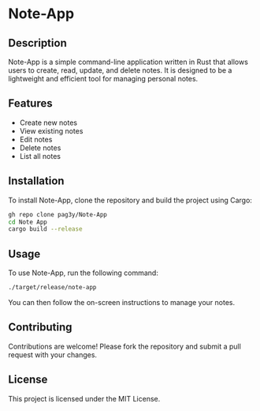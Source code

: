 # Note-App
## Description
Note-App is a simple command-line application written in Rust that allows users to create, read, update, and delete notes. It is designed to be a lightweight and efficient tool for managing personal notes.

## Features
- Create new notes
- View existing notes
- Edit notes
- Delete notes
- List all notes

## Installation
To install Note-App, clone the repository and build the project using Cargo:
```bash
gh repo clone pag3y/Note-App
cd Note App
cargo build --release
```

## Usage
To use Note-App, run the following command:
```bash
./target/release/note-app
```
You can then follow the on-screen instructions to manage your notes.

## Contributing
Contributions are welcome! Please fork the repository and submit a pull request with your changes.

## License
This project is licensed under the MIT License.